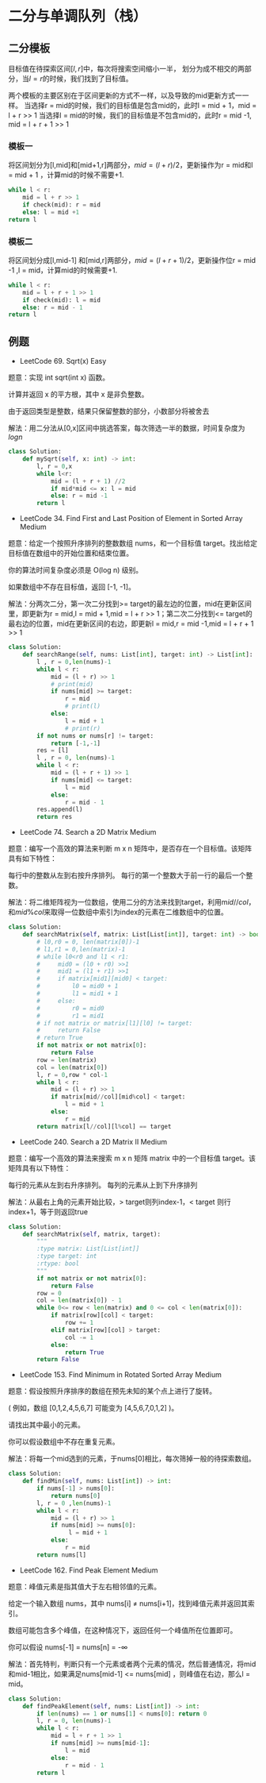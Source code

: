 
# 二分与单调队列（栈）

## 二分模板

目标值在待探索区间$[l,r]$中，每次将搜索空间缩小一半， 划分为成不相交的两部分，当$l = r$的时候，我们找到了目标值。

两个模板的主要区别在于区间更新的方式不一样，以及导致的mid更新方式一一样。
当选择r = mid的时候，我们的目标值是包含mid的，此时l = mid + 1，mid = l + r >> 1
当选择l = mid的时候，我们的目标值是不包含mid的，此时r = mid -1, mid = l + r + 1 >> 1

### 模板一

将区间划分为[l,mid]和[mid+1,r]两部分，$mid = (l + r) /2$，更新操作为r = mid和l = mid + 1 ，计算mid的时候不需要+1.

```python
while l < r:
    mid = l + r >> 1
    if check(mid): r = mid
    else: l = mid +1
return l
```

### 模板二 

将区间划分成[l,mid-1] 和[mid,r]两部分，$mid = (l + r + 1)/2$，更新操作位r = mid -1 ,l = mid，计算mid的时候需要+1.

```python
while l < r:
    mid = l + r + 1 >> 1
    if check(mid): l = mid
    else: r = mid - 1
return l
```

## 例题

- LeetCode 69. Sqrt(x) Easy

题意：实现 int sqrt(int x) 函数。

计算并返回 x 的平方根，其中 x 是非负整数。

由于返回类型是整数，结果只保留整数的部分，小数部分将被舍去

解法：用二分法从[0,x]区间中挑选答案，每次筛选一半的数据，时间复杂度为$logn$

```python
class Solution:
    def mySqrt(self, x: int) -> int:
        l, r = 0,x
        while l<r:
            mid = (l + r + 1) //2
            if mid*mid <= x: l = mid
            else: r = mid -1
        return l
```

- LeetCode 34. Find First and Last Position of Element in Sorted Array Medium

题意：给定一个按照升序排列的整数数组 nums，和一个目标值 target。找出给定目标值在数组中的开始位置和结束位置。

你的算法时间复杂度必须是 O(log n) 级别。

如果数组中不存在目标值，返回 [-1, -1]。

解法：分两次二分，第一次二分找到>= target的最左边的位置，mid在更新区间里，即更新为r = mid,l = mid + 1,mid = l + r >> 1；第二次二分找到<= target的最右边的位置，mid在更新区间的右边，即更新l = mid,r = mid -1,mid = l + r + 1 >> 1

```python
class Solution:
    def searchRange(self, nums: List[int], target: int) -> List[int]:
        l , r = 0,len(nums)-1
        while l < r:
            mid = (l + r) >> 1
            # print(mid)
            if nums[mid] >= target:
                r = mid
                # print(l)
            else:
                l = mid + 1
                # print(r)
        if not nums or nums[r] != target:
            return [-1,-1]
        res = [l]
        l , r = 0, len(nums)-1
        while l < r:
            mid = (l + r + 1) >> 1
            if nums[mid] <= target:
                l = mid 
            else:
                r = mid - 1
        res.append(l)
        return res
```

- LeetCode 74. Search a 2D Matrix Medium

题意：编写一个高效的算法来判断 m x n 矩阵中，是否存在一个目标值。该矩阵具有如下特性：

每行中的整数从左到右按升序排列。
每行的第一个整数大于前一行的最后一个整数。

解法：将二维矩阵视为一位数组，使用二分的方法来找到target，利用m$id//col$，和$mid\%col$来取得一位数组中索引为index的元素在二维数组中的位置。

```python
class Solution:
    def searchMatrix(self, matrix: List[List[int]], target: int) -> bool:
        # l0,r0 = 0, len(matrix[0])-1
        # l1,r1 = 0,len(matrix)-1
        # while l0<r0 and l1 < r1:
        #     mid0 = (l0 + r0) >>1
        #     mid1 = (l1 + r1) >>1
        #     if matrix[mid1][mid0] < target:
        #         l0 = mid0 + 1 
        #         l1 = mid1 + 1
        #     else:
        #         r0 = mid0
        #         r1 = mid1
        # if not matrix or matrix[l1][l0] != target:
        #     return False
        # return True
        if not matrix or not matrix[0]:
            return False
        row = len(matrix)
        col = len(matrix[0])
        l, r = 0,row * col-1
        while l < r:
            mid = (l + r) >> 1
            if matrix[mid//col][mid%col] < target:
                l = mid + 1
            else:
                r = mid
        return matrix[l//col][l%col] == target
```

- LeetCode 240. Search a 2D Matrix II Medium

题意：编写一个高效的算法来搜索 m x n 矩阵 matrix 中的一个目标值 target。该矩阵具有以下特性：

每行的元素从左到右升序排列。
每列的元素从上到下升序排列

解法：从最右上角的元素开始比较，> target则列index-1，< target 则行index+1，等于则返回true

```python
class Solution:
    def searchMatrix(self, matrix, target):
        """
        :type matrix: List[List[int]]
        :type target: int
        :rtype: bool
        """
        if not matrix or not matrix[0]:
            return False
        row = 0
        col = len(matrix[0]) - 1
        while 0<= row < len(matrix) and 0 <= col < len(matrix[0]):
            if matrix[row][col] < target:
                row += 1
            elif matrix[row][col] > target:
                col -= 1
            else:
                return True
        return False
```

- LeetCode 153. Find Minimum in Rotated Sorted Array Medium

题意：假设按照升序排序的数组在预先未知的某个点上进行了旋转。

( 例如，数组 [0,1,2,4,5,6,7] 可能变为 [4,5,6,7,0,1,2] )。

请找出其中最小的元素。

你可以假设数组中不存在重复元素。

解法：将每一个mid选到的元素，于nums[0]相比，每次筛掉一般的待探索数组。

```python
class Solution:
    def findMin(self, nums: List[int]) -> int:
        if nums[-1] > nums[0]:
            return nums[0]
        l, r = 0 ,len(nums)-1
        while l < r:
            mid = (l + r) >> 1
            if nums[mid] >= nums[0]:
                 l = mid + 1
            else:
                r = mid
        return nums[l]
```

- LeetCode 162. Find Peak Element Medium

题意：峰值元素是指其值大于左右相邻值的元素。

给定一个输入数组 nums，其中 nums[i] ≠ nums[i+1]，找到峰值元素并返回其索引。

数组可能包含多个峰值，在这种情况下，返回任何一个峰值所在位置即可。

你可以假设 nums[-1] = nums[n] = -∞

解法：首先特判，判断只有一个元素或者两个元素的情况，然后普通情况，将mid和mid-1相比，如果满足nums[mid-1] <= nums[mid] ，则峰值在右边，那么l = mid。

```python
class Solution:
    def findPeakElement(self, nums: List[int]) -> int:
        if len(nums) == 1 or nums[1] < nums[0]: return 0
        l, r = 0, len(nums)-1
        while l < r:
            mid = l + r + 1 >> 1
            if nums[mid] >= nums[mid-1]:
                l = mid
            else:
                r = mid - 1
        return l
```